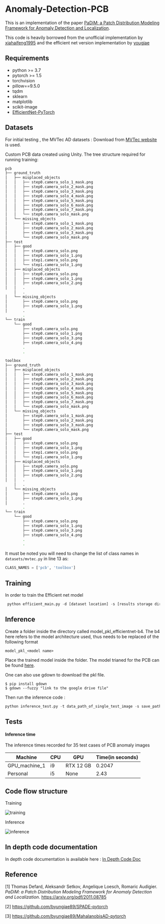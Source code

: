 # Anomaly-Detection-PCB
This is an implementation of the paper [PaDiM: a Patch Distribution Modeling Framework for Anomaly Detection and Localization](https://arxiv.org/pdf/2011.08785).   

This code is heavily borrowed from the unofficial implementation by [xiahaifeng1995](https://github.com/xiahaifeng1995/PaDiM-Anomaly-Detection-Localization-master) and the efficient net version implementation by [yougjae](https://github.com/youngjae-avikus/PaDiM-EfficientNet/tree/master)

## Requirements
* python >= 3.7
* pytorch >= 1.5
* torchvision
* pillow==9.5.0
* tqdm
* sklearn
* matplotlib
* scikit-image
* [EfficientNet-PyTorch](https://github.com/lukemelas/EfficientNet-PyTorch)

## Datasets
For initial testing , the  MVTec AD datasets : Download from [MVTec website](https://www.mvtec.com/company/research/datasets/mvtec-ad/) is used. 

Custom PCB data created using Unity. The tree structure required for running training:
```bash
pcb
├── ground_truth
│   ├── misplaced_objects
│   │   ├── step0.camera_solo_1_mask.png
│   │   ├── step0.camera_solo_2_mask.png
│   │   ├── step0.camera_solo_3_mask.png
│   │   ├── step0.camera_solo_4_mask.png
│   │   ├── step0.camera_solo_5_mask.png
│   │   ├── step0.camera_solo_6_mask.png
│   │   ├── step0.camera_solo_7_mask.png
│   │   └── step0.camera_solo_mask.png
│   └── missing_objects
│       ├── step0.camera_solo_1_mask.png
│       ├── step0.camera_solo_2_mask.png
│       ├── step0.camera_solo_3_mask.png
│       └── step0.camera_solo_mask.png
├── test
│   ├── good
│   │   ├── step0.camera_solo.png
│   │   ├── step0.camera_solo_1.png
│   │   ├── step1.camera_solo.png
│   │   └── step1.camera_solo_1.png
│   ├── misplaced_objects
│   │   ├── step0.camera_solo.png
│   │   ├── step0.camera_solo_1.png
│   │   ├── step0.camera_solo_2.png
│   │   .
    │   .
│   └── missing_objects
│       ├── step0.camera_solo.png
│       ├── step0.camera_solo_1.png
│       .
        .
└── train
    └── good
        ├── step0.camera_solo.png
        ├── step0.camera_solo_1.png
        ├── step0.camera_solo_3.png
        ├── step0.camera_solo_4.png
        .
        .

toolbox
├── ground_truth
│   ├── misplaced_objects
│   │   ├── step0.camera_solo_1_mask.png
│   │   ├── step0.camera_solo_2_mask.png
│   │   ├── step0.camera_solo_3_mask.png
│   │   ├── step0.camera_solo_4_mask.png
│   │   ├── step0.camera_solo_5_mask.png
│   │   ├── step0.camera_solo_6_mask.png
│   │   ├── step0.camera_solo_7_mask.png
│   │   └── step0.camera_solo_mask.png
│   └── missing_objects
│       ├── step0.camera_solo_1_mask.png
│       ├── step0.camera_solo_2_mask.png
│       ├── step0.camera_solo_3_mask.png
│       └── step0.camera_solo_mask.png
├── test
│   ├── good
│   │   ├── step0.camera_solo.png
│   │   ├── step0.camera_solo_1.png
│   │   ├── step1.camera_solo.png
│   │   └── step1.camera_solo_1.png
│   ├── misplaced_objects
│   │   ├── step0.camera_solo.png
│   │   ├── step0.camera_solo_1.png
│   │   ├── step0.camera_solo_2.png
│   │   .
    │   .
│   └── missing_objects
│       ├── step0.camera_solo.png
│       ├── step0.camera_solo_1.png
│       .
        .
└── train
    └── good
        ├── step0.camera_solo.png
        ├── step0.camera_solo_1.png
        ├── step0.camera_solo_3.png
        ├── step0.camera_solo_4.png
        .
        .


```

It must be noted you will need to change the list of class names in `datasets/mvtec.py` in line 13 as:
```python
CLASS_NAMES = ['pcb', 'toolbox']
```
## Training 

In order to train the Efficient net model
```python
 python efficient_main.py -d [dataset location] -s [results storage directory] --training 
 ```

 ## Inference

 Create a folder inside the directory called model_pkl_efficientnet-b4. The b4 here refers to the model architecture used, thus needs to be replaced of the following format
 ```
model_pkl_<model name>
 ```

Place the trained model inside the folder. The model trianed for the PCB can be found [here](https://drive.google.com/file/d/1h28jrUBAWC0qK6xuzVMcmFyPKlIyZUKM/view?usp=sharing). 

One can also use gdown to download the pkl file.
```
$ pip install gdown
$ gdown --fuzzy "link to the google drive file"
```

Then run the inference code :
```python
python inference_test.py -t data_path_of_single_test_image -s save_path_where_the_pkl_folder_exists_and_where_results_are_stored
```

## Tests

#### Inference time
The inference times recorded for 35 test cases of PCB anomaly images

|    Machine    |      CPU      |     GPU      |     Time(in seconds)      |
| ------------- | ------------- | ------------ | -----------------------   |
| GPU_machine_1  |  i9  |  RTX 12 GB | 0.2047 |
| Personal  | i5  | None | 2.43 |

## Code flow structure

Training 

![training](https://github.com/venkatramnank/Anomaly-Detection-PCB-Unity/blob/main/imgs/training.png)

Inference

![inference](https://github.com/venkatramnank/Anomaly-Detection-PCB-Unity/blob/main/imgs/inference.png)

## In depth code documentation

In depth code documentation is available here : [In Depth Code Doc](https://github.com/venkatramnank/Anomaly-Detection-PCB-Unity/blob/main/Anomaly%20Detection%20For%20PCB%20(Code%20documetation).md)

## Reference
[1] Thomas Defard, Aleksandr Setkov, Angelique Loesch, Romaric Audigier. *PaDiM: a Patch Distribution Modeling Framework for Anomaly Detection and Localization*. https://arxiv.org/pdf/2011.08785

[2] https://github.com/byungjae89/SPADE-pytorch

[3] https://github.com/byungjae89/MahalanobisAD-pytorch
